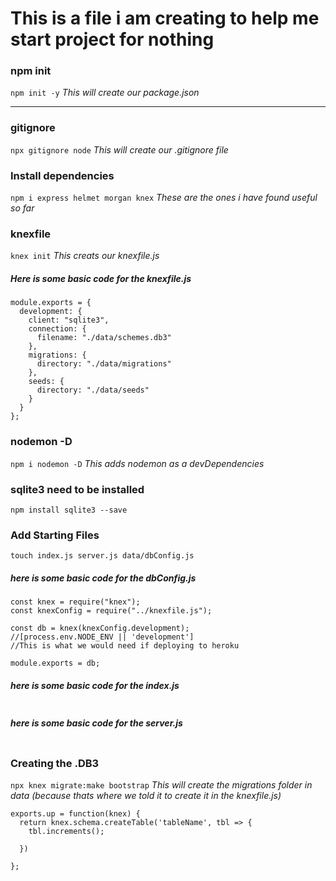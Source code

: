 # This is a file i am creating to help me start project for nothing

### npm init

`npm init -y`
_This will create our package.json_

---

### gitignore

`npx gitignore node`
_This will create our .gitignore file_

### Install dependencies

`npm i express helmet morgan knex`
_These are the ones i have found useful so far_

### knexfile

`knex init`
_This creats our knexfile.js_

##### Here is some basic code for the knexfile.js

```
module.exports = {
  development: {
    client: "sqlite3",
    connection: {
      filename: "./data/schemes.db3"
    },
    migrations: {
      directory: "./data/migrations"
    },
    seeds: {
      directory: "./data/seeds"
    }
  }
};
```

### nodemon -D

`npm i nodemon -D`
_This adds nodemon as a devDependencies_

### sqlite3 need to be installed

`npm install sqlite3 --save`

### Add Starting Files

`touch index.js server.js data/dbConfig.js`

##### here is some basic code for the dbConfig.js

```
const knex = require("knex");
const knexConfig = require("../knexfile.js");

const db = knex(knexConfig.development);
//[process.env.NODE_ENV || 'development']
//This is what we would need if deploying to heroku

module.exports = db;

```

##### here is some basic code for the index.js

```

```

##### here is some basic code for the server.js

```

```

### Creating the .DB3

`npx knex migrate:make bootstrap`
_This will create the migrations folder in data (because thats where we told it to create it in the knexfile.js)_

```
exports.up = function(knex) {
  return knex.schema.createTable('tableName', tbl => {
    tbl.increments();

  })

};
```
